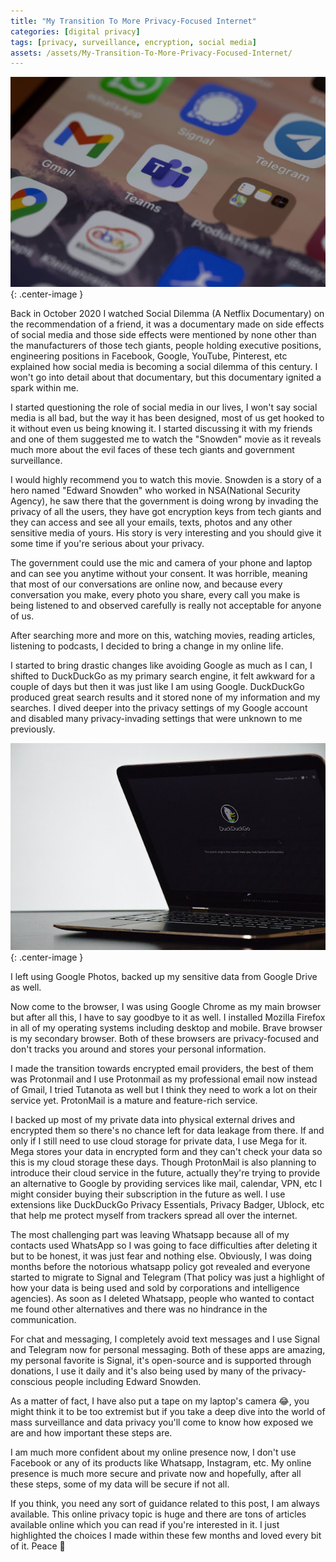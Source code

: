 ```yaml
---
title: "My Transition To More Privacy-Focused Internet"
categories: [digital privacy]
tags: [privacy, surveillance, encryption, social media]
assets: /assets/My-Transition-To-More-Privacy-Focused-Internet/
---
```


![Social Media Apps](/assets/My-Transition-To-More-Privacy-Focused-Internet/1.jpg){: .center-image }

Back in October 2020 I watched Social Dilemma (A Netflix Documentary) on the recommendation of a friend, it was a documentary made on side effects of social media and those side effects were mentioned by none other than the manufacturers of those tech giants, people holding executive positions, engineering positions in Facebook, Google, YouTube, Pinterest, etc explained how social media is becoming a social dilemma of this century. I won't go into detail about that documentary, but this documentary ignited a spark within me.

I started questioning the role of social media in our lives, I won't say social media is all bad, but the way it has been designed, most of us get hooked to it without even us being knowing it. I started discussing it with my friends and one of them suggested me to watch the "Snowden" movie as it reveals much more about the evil faces of these tech giants and government surveillance.

I would highly recommend you to watch this movie. Snowden is a story of a hero named "Edward Snowden" who worked in NSA(National Security Agency), he saw there that the government is doing wrong by invading the privacy of all the users, they have got encryption keys from tech giants and they can access and see all your emails, texts, photos and any other sensitive media of yours. His story is very interesting and you should give it some time if you're serious about your privacy.

The government could use the mic and camera of your phone and laptop and can see you anytime without your consent. It was horrible, meaning that most of our conversations are online now, and because every conversation you make, every photo you share, every call you make is being listened to and observed carefully is really not acceptable for anyone of us.

After searching more and more on this, watching movies, reading articles, listening to podcasts, I decided to bring a change in my online life.

I started to bring drastic changes like avoiding Google as much as I can, I shifted to DuckDuckGo as my primary search engine, it felt awkward for a couple of days but then it was just like I am using Google. DuckDuckGo produced great search results and it stored none of my information and my searches. I dived deeper into the privacy settings of my Google account and disabled many privacy-invading settings that were unknown to me previously.

![DuckDuckGo](/assets/My-Transition-To-More-Privacy-Focused-Internet/2.jpg){: .center-image }

I left using Google Photos, backed up my sensitive data from Google Drive as well.

Now come to the browser, I was using Google Chrome as my main browser but after all this, I have to say goodbye to it as well. I installed Mozilla Firefox in all of my operating systems including desktop and mobile. Brave browser is my secondary browser. Both of these browsers are privacy-focused and don't tracks you around and stores your personal information.

I made the transition towards encrypted email providers, the best of them was Protonmail and I use Protonmail as my professional email now instead of Gmail, I tried Tutanota as well but I think they need to work a lot on their service yet. ProtonMail is a mature and feature-rich service.

I backed up most of my private data into physical external drives and encrypted them so there's no chance left for data leakage from there. If and only if I still need to use cloud storage for private data, I use Mega for it. Mega stores your data in encrypted form and they can't check your data so this is my cloud storage these days. Though ProtonMail is also planning to introduce their cloud service in the future, actually they're trying to provide an alternative to Google by providing services like mail, calendar, VPN, etc I might consider buying their subscription in the future as well. I use extensions like DuckDuckGo Privacy Essentials, Privacy Badger, Ublock, etc that help me protect myself from trackers spread all over the internet.

The most challenging part was leaving Whatsapp because all of my contacts used WhatsApp so I was going to face difficulties after deleting it but to be honest, it was just fear and nothing else. Obviously, I was doing months before the notorious whatsapp policy got revealed and everyone started to migrate to Signal and Telegram (That policy was just a highlight of how your data is being used and sold by corporations and intelligence agencies). As soon as I deleted Whatsapp, people who wanted to contact me found other alternatives and there was no hindrance in the communication.

For chat and messaging, I completely avoid text messages and I use Signal and Telegram now for personal messaging. Both of these apps are amazing, my personal favorite is Signal, it's open-source and is supported through donations, I use it daily and it's also being used by many of the privacy-conscious people including Edward Snowden.

As a matter of fact, I have also put a tape on my laptop's camera 😂, you might think it to be too extremist but if you take a deep dive into the world of mass surveillance and data privacy you'll come to know how exposed we are and how important these steps are.

I am much more confident about my online presence now, I don't use Facebook or any of its products like Whatsapp, Instagram, etc. My online presence is much more secure and private now and hopefully, after all these steps, some of my data will be secure if not all.

If you think, you need any sort of guidance related to this post, I am always available. This online privacy topic is huge and there are tons of articles available online which you can read if you're interested in it. I just highlighted the choices I made within these few months and loved every bit of it. Peace 💓

<style type="text/css">
 .center-image
{
    margin: 0 auto;
    display: block;
}
</style>
